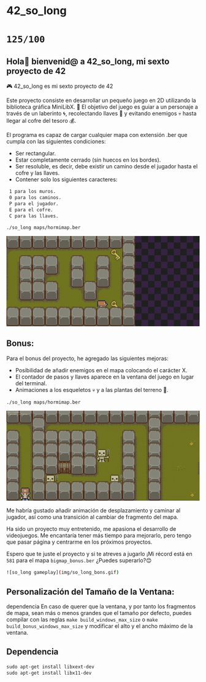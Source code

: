 # 42_so_long
# `125/100`

## Hola🤗 bienvenid@ a 42_so_long, mi sexto proyecto de 42

🎮 42_so_long es mi sexto proyecto de 42

Este proyecto consiste en desarrollar un pequeño juego en 2D utilizando la biblioteca gráfica MiniLibX. 🌟 El objetivo del juego es guiar a un personaje a través de un laberinto 🌀, recolectando llaves 🔑 y evitando enemigos 💀 hasta llegar al cofre del tesoro 💰.

El programa es capaz de cargar cualquier mapa con extensión .ber que cumpla con las siguientes condiciones:
- Ser rectangular.
- Estar completamente cerrado (sin huecos en los bordes).
- Ser resoluble, es decir, debe existir un camino desde el jugador hasta el cofre y las llaves.
- Contener solo los siguientes caracteres:
```
 1 para los muros.
 0 para los caminos.
 P para el jugador.
 E para el cofre.
 C para las llaves.
```
```sh
./so_long maps/hormimap.ber
```
![so_long gameplay](img/so_long.gif)

## Bonus:
Para el bonus del proyecto, he agregado las siguientes mejoras:
- Posibilidad de añadir enemigos en el mapa colocando el carácter X.
- El contador de pasos y llaves aparece en la ventana del juego en lugar del terminal.
- Animaciones a los esqueletos 💀 y a las plantas del terreno 🌿.

```sh
./so_long maps/hormimap.ber
```
![so_long gameplay](img/so_long_bonus.gif)

Me habría gustado añadir animación de desplazamiento y caminar al jugador, así como una transición al cambiar de fragmento del mapa.

Ha sido un proyecto muy entretenido, me apasiona el desarrollo de videojuegos. Me encantaría tener más tiempo para mejorarlo, pero tengo que pasar página y centrarme en los próximos proyectos.

Espero que te juste el proyecto y si te atreves a jugarlo ¡Mi récord está en `581` para el mapa `bigmap_bonus.ber` ¿Puedes superarlo?😊

```sh
![so_long gameplay](img/so_long_bons.gif)
```

## Personalización del Tamaño de la Ventana:
dependencia
En caso de querer que la ventana, y por tanto los fragmentos de mapa, sean más o menos grandes que el tamaño por defecto, puedes compilar con las reglas `make build_windows_max_size` o `make build_bonus_windows_max_size` y modificar el alto y el ancho máximo de la ventana.

## Dependencia
```
sudo apt-get install libxext-dev
sudo apt-get install libx11-dev
```